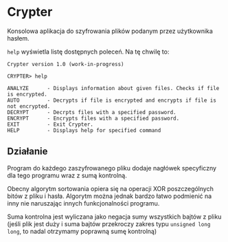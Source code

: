 # Crypter
Konsolowa aplikacja do szyfrowania plików podanym przez użytkownika hasłem.

`help` wyświetla listę dostępnych poleceń. Na tę chwilę to:

```
Crypter version 1.0 (work-in-progress)

CRYPTER> help

ANALYZE      - Displays information about given files. Checks if file is encrypted.
AUTO         - Decrypts if file is encrypted and encrypts if file is not encrypted.
DECRYPT      - Decrpts files with a specified password.
ENCRYPT      - Encrypts files with a specified password.
EXIT         - Exit Crypter.
HELP         - Displays help for specified command
```

## Działanie

Program do każdego zaszyfrowanego pliku dodaje nagłówek specyficzny dla tego programu wraz z sumą kontrolną. 

Obecny algorytm sortowania opiera się na operacji XOR poszczególnych bitów z pliku i hasła. Algorytm można jednak bardzo łatwo podmienić na inny nie naruszając innych funkcjonalności programu. 

Suma kontrolna jest wyliczana jako negacja sumy wszystkich bajtów z pliku (jeśli plik jest duży i suma bajtów przekroczy zakres typu `unsigned long long`, to nadal otrzymamy poprawną sumę kontrolną)
